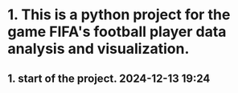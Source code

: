 # 1. This is a python project for the game FIFA's football player data analysis and visualization.

## 1. start of the project. 2024-12-13 19:24
